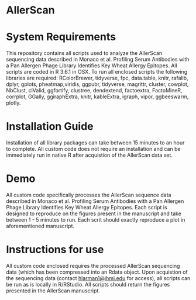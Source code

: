 # AllerScan

# System Requirements

This repository contains all scripts used to analyze the AllerScan sequencing data described in Monaco et al. Profiling Serum Antibodies with a Pan Allergen Phage Library Identifies Key Wheat Allergy Epitopes. All scripts are coded in R 3.6.1 in OSX. To run all enclosed scripts the following libraries are required: RColorBrewer, tidyverse, fpc, data.table, knitr, rafalib, dplyr, gplots, pheatmap,viridis, ggpubr, tidyverse, magrittr, cluster, cowplot, NbClust, clValid, ggfortify, clustree, dendextend, factoextra, FactoMineR, corrplot, GGally, ggiraphExtra, knitr, kableExtra, igraph, vipor, ggbeeswarm, plotly.

# Installation Guide

Installation of all library packages can take between 15 minutes to an hour to complete. All custom code does not require an installation and can be immediately run in native R after acquistion of the AllerScan data set.

# Demo
All custom code specifically processes the AllerScan sequence data described in Monaco et al. Profiling Serum Antibodies with a Pan Allergen Phage Library Identifies Key Wheat Allergy Epitopes. Each script is designed to reproduce on the figures present in the manuscript and take between 1 - 5 minutes to run. Each scrit should exactly reproduce a plot in aforementioned manuscript.

# Instructions for use

All custom code enclosed requires the processed AllerScan sequencing data (which has been compressed into an Rdata object. Upon acquistion of the sequencing data (contact hlarman1@jhmi.edu for access), all scripts can be run as is locally in R/RStudio. All scripts should return the figures presented in the AllerScan manuscript.
